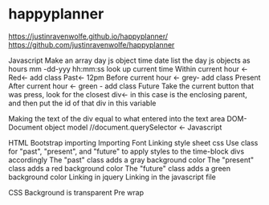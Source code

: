 # happyplanner
https://justinravenwolfe.github.io/happyplanner/
https://github.com/justinravenwolfe/happyplanner

Javascript
Make an array
day js
object
time
date
list the day js objects as hours
mm -dd-yyy hh:mm:ss
look up current time
Within current hour <- Red<- add class Past<- 12pm
Before current hour <- grey- add class Present
After current hour <- green - add class Future
Take the current button that was press, look for the closest div<- in this case is the enclosing parent, and then put the id of that div in this variable

Making the text of the div equal to what entered into the text area
DOM- Document object model
    //document.querySelector <- Javascript

HTML
Bootstrap importing
Importing Font
Linking style sheet css
Use class for "past", "present", and "future" to apply styles to the time-block divs accordingly
The "past" class adds a gray background color
The "present" class adds a red background color
The "future" class adds a green background color
Linking in jquery
Linking in the javascript file

CSS
Background is transparent
Pre wrap


